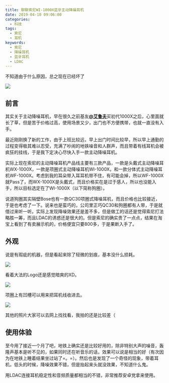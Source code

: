 ```yaml
---
title: 聊聊索尼WI-1000X蓝牙主动降噪耳机
date: 2019-04-10 09:06:00
categories: 
  - 科技
tags:
  - 索尼
  - 耳机
keywords: 
  - 索尼
  - 降噪耳机
  - 蓝牙耳机
  - LDAC
---
```


不知道由于什么原因，总之现在已经坏了

![](1.webp)

## 前言
其实关于主动降噪耳机，早在很久之前基友[**@艾鲁夫**](https://weibo.com/577993811)买初代1000X之后，心里面就长了草，但是苦于价格过高，使用场景又少，出门也不方便携带，也就一直没有入手。

最近刚刚换了新的工作，由于上班比较远，早上出门时间比较早，所以早上通勤的过程变得极其难以忍受，充满了吵闹的地铁噪音和人群声，而且带着有线耳机会被疯狂的挂线，于是我下定决心尽快入手一款主动降噪耳机。

实际上现在索尼的主动降噪耳机产品线主要有三款产品，一款是头戴式主动降噪耳机WX-1000X，一款是项圈式主动降噪耳机WI-1000X，和一款分体式主动降噪耳机WF-1000X。考虑到我的耳朵带入耳耳机带不住，有可能会掉，所以WF-1000X就Pass了，而WX-1000X是头戴式，而且价格实在是过于感人，所以也没能入手，所以目标选定在了WI-1000X（以下简称狗圈）。

说道狗圈其实隔壁Bose也有一款QC30项圈式降噪耳机，而且价格也比较接近，于是也考虑了一下。说来也是蛮巧的，公司里正巧QC30和狗圈都有人带，于是就借过来听一听。实际上发现降噪效果还是差不多，但是做工的话还是觉得索尼打法略胜一筹，而且LDAC的诱惑还是很大的。但是索尼的确实贵了一点点，结果在淘宝上看到了有卖展示机的，价格便宜只要800多，于是果断入手了。

## 外观
说是有瑕疵的机器，但是看起来除了轻微的划痕，基本没什么损耗。

![](2.webp)

看着大法的Logo还是感觉暗爽的XD。

![](3.webp)

项圈上有凹槽可以用来把耳机线收进去。

![](4.webp)

其他的照片大家可以去网上找找看，我拍的还是比较差（

## 使用体验

至今用了接近一个月了吧，地铁上确实还是比较好用的，除非特别大声的噪音，轰隆声基本是听不见的，如果同时还在听音乐的话，效果可以说是相当的好（有次因为在地铁上睡着结果坐过站了=。=）。然后也是发现了一个奇怪的现象，带着耳机，低头的时候，降噪效果不错，但是抬起来头就没效果，不知道什么鬼。

用LDAC连接耳机稳定性和音频质量都相当的不错，非常推荐安卓党拿来使用。